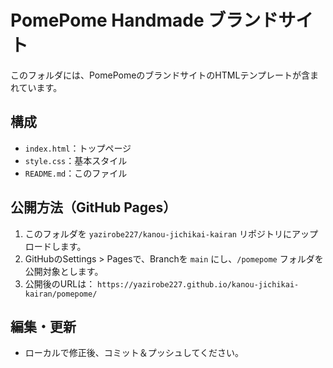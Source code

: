 # PomePome Handmade ブランドサイト

このフォルダには、PomePomeのブランドサイトのHTMLテンプレートが含まれています。

## 構成
- `index.html`：トップページ
- `style.css`：基本スタイル
- `README.md`：このファイル

## 公開方法（GitHub Pages）
1. このフォルダを `yazirobe227/kanou-jichikai-kairan` リポジトリにアップロードします。
2. GitHubのSettings > Pagesで、Branchを `main` にし、`/pomepome` フォルダを公開対象とします。
3. 公開後のURLは： `https://yazirobe227.github.io/kanou-jichikai-kairan/pomepome/`

## 編集・更新
- ローカルで修正後、コミット＆プッシュしてください。
